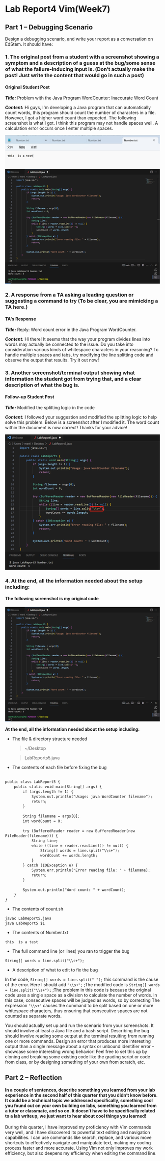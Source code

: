 # Lab Report4 Vim(Week7)

## Part 1 – Debugging Scenario

Design a debugging scenario, and write your report as a conversation on EdStem. It should have:


### 1. The original post from a student with a screenshot showing a symptom and a description of a guess at the bug/some sense of what the failure-inducing input is. (Don’t actually make the post! Just write the content that would go in such a post)
#### Original Student Post
***Title:*** Problem with the Java Program WordCounter: Inaccurate Word Count


***Content:*** Hi guys, I'm developing a Java program that can automatically count words, this program should count the number of characters in a file. However, I got a higher word count than expected. The following screenshot is what I got. I think this program may not handle spaces well. A calculation error occurs once I enter multiple spaces.

![cd](LabReport5(2).jpg)
![cd](LabReport5.jpg)




### 2. A response from a TA asking a leading question or suggesting a command to try (To be clear, you are mimicking a TA here.)

#### TA's Response
***Title:*** Reply: Word count error in the Java Program WordCounter.


***Content:***  Hi there! It seems that the way your program divides lines into words may actually be connected to the issue. Do you take into consideration various kinds of whitespace characters in your reasoning? To handle multiple spaces and tabs, try modifying the line splitting code and observe the output that results. Try it out now!



### 3. Another screenshot/terminal output showing what information the student got from trying that, and a clear description of what the bug is.

#### Follow-up Student Post
***Title:*** Modified the splitting logic in the code


***Content:*** I followed your suggestion and modified the splitting logic to help solve this problem. Below is a screenshot after I modified it. The word count within the document is now correct! Thanks for your advice!

![cd](LabReport5(3).jpg)




### 4. At the end, all the information needed about the setup including:

#### The following screenshot is my original code
![cd](LabReport5.jpg)

**At the end, all the information needed about the setup including:**
  
* The file & directory structure needed
  >~/Desktop
  
  >LabReports5.java
  


* The contents of each file before fixing the bug


``` import java.io.*;

public class LabReport5 {
    public static void main(String[] args) {
        if (args.length != 1) {
            System.out.println("Usage: java WordCounter filename");
            return;
        }

        String filename = args[0];
        int wordCount = 0;

        try (BufferedReader reader = new BufferedReader(new FileReader(filename))) {
            String line;
            while ((line = reader.readLine()) != null) {
                String[] words = line.split("\\s+");
                wordCount += words.length;
            }
        } catch (IOException e) {
            System.err.println("Error reading file: " + filename);
            return;
        }

        System.out.println("Word count: " + wordCount);
    }
}
```

* The contents of count.sh

```
javac LabReport5.java
java LabReport5 $1
  ```

* The contents of Number.txt
  
```
this  is a test
```

* The full command line (or lines) you ran to trigger the bug

```
String[] words = line.split("\\s+");
```
  
* A description of what to edit to fix the bug

In the code, `String[] words = line.split(" ");` this command is the cause of the error. Here I should add `"\\s+";` ;The modified code is `String[] words = line.split("\\s+");` ;The problem in this code is because the original code uses a single space as a division to calculate the number of words. In this case, consecutive spaces will be judged as words, so by correcting The expression `"\\s+"` causes the command to be split based on one or more whitespace characters, thus ensuring that consecutive spaces are not counted as separate words.

You should actually set up and run the scenario from your screenshots. It should involve at least a Java file and a bash script. Describing the bug should involve reading some output at the terminal resulting from running one or more commands. Design an error that produces more interesting output than a single message about a syntax or unbound identifier error – showcase some interesting wrong behavior! Feel free to set this up by cloning and breaking some existing code like the grading script or code from class, or by designing something of your own from scratch, etc.



## Part 2 – Reflection

#### In a couple of sentences, describe something you learned from your lab experience in the second half of this quarter that you didn’t know before. It could be a technical topic we addressed specifically, something cool you found out on your own building on labs, something you learned from a tutor or classmate, and so on. It doesn’t have to be specifically related to a lab writeup, we just want to hear about cool things you learned!


During this quarter, I have improved my proficiency with Vim commands very well, and I have discovered its powerful text editing and navigation capabilities. I can use commands like search, replace, and various move shortcuts to effectively navigate and manipulate text, making my coding process faster and more accurate. Using Vim not only improves my work efficiency, but also deepens my efficiency when editing the command line.
